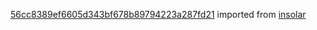 [56cc8389ef6605d343bf678b89794223a287fd21](https://github.com/insolar/insolar/commit/56cc8389ef6605d343bf678b89794223a287fd21) imported from [insolar](https://github.com/insolar/insolar)
